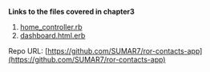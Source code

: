 **Links to the files covered in chapter3**

1. [home_controller.rb](https://github.com/SUMAR7/ror-contacts-app/commit/62cc7cb03d9c92b7f19c5364bf63e4902d3c5f6e#diff-2e1b0bda5d1af14b6acbbff496f78d7343528dcd5d1f58aa7259c9b73f2deb5a)
2. [dashboard.html.erb](https://github.com/SUMAR7/ror-contacts-app/commit/62cc7cb03d9c92b7f19c5364bf63e4902d3c5f6e#diff-b71e70a4b66c6b3faf92340a7da605425526eb78dd7a2353f7760f0409d0b4e6)

Repo URL: [https://github.com/SUMAR7/ror-contacts-app](https://github.com/SUMAR7/ror-contacts-app)
